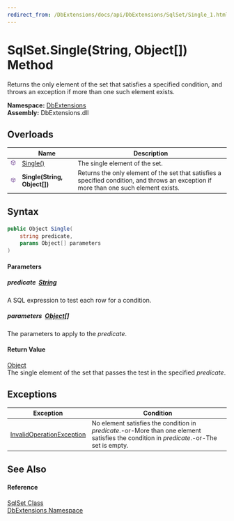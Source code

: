 ```yaml
---
redirect_from: /DbExtensions/docs/api/DbExtensions/SqlSet/Single_1.html
---
```


SqlSet.Single(String, Object[]) Method
======================================
Returns the only element of the set that satisfies a specified condition, and throws an exception if more than one such element exists.
  
**Namespace:** [DbExtensions][1]  
**Assembly:** DbExtensions.dll

Overloads
---------

|                  | Name                         | Description                                                                                                                             |
| ---------------- | ---------------------------- | --------------------------------------------------------------------------------------------------------------------------------------- |
| ![Public method] | [Single()][2]                | The single element of the set.                                                                                                          |
| ![Public method] | **Single(String, Object[])** | Returns the only element of the set that satisfies a specified condition, and throws an exception if more than one such element exists. |


Syntax
------

```csharp
public Object Single(
	string predicate,
	params Object[] parameters
)
```

#### Parameters

##### *predicate*  [String][3]
A SQL expression to test each row for a condition.

##### *parameters*  [Object][4][]
The parameters to apply to the *predicate*.

#### Return Value
[Object][4]  
The single element of the set that passes the test in the specified *predicate*.

Exceptions
----------

| Exception                      | Condition                                                                                                                                |
| ------------------------------ | ---------------------------------------------------------------------------------------------------------------------------------------- |
| [InvalidOperationException][5] | No element satisfies the condition in *predicate*.-or-More than one element satisfies the condition in *predicate*.-or-The set is empty. |


See Also
--------

#### Reference
[SqlSet Class][6]  
[DbExtensions Namespace][1]  

[1]: ../README.md
[2]: Single.md
[3]: https://learn.microsoft.com/dotnet/api/system.string
[4]: https://learn.microsoft.com/dotnet/api/system.object
[5]: https://learn.microsoft.com/dotnet/api/system.invalidoperationexception
[6]: README.md
[Public method]: ../../icons/pubmethod.svg "Public method"